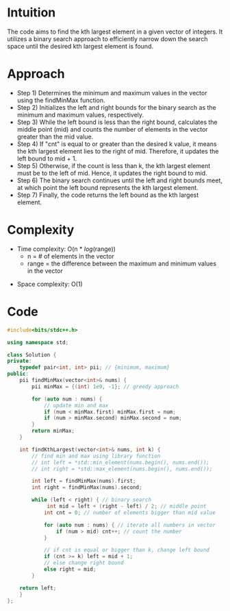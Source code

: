 # Intuition
<!-- Describe your first thoughts on how to solve this problem. -->
The code aims to find the kth largest element in a given vector of integers. It utilizes a binary search approach to efficiently narrow down the search space until the desired kth largest element is found.

# Approach
<!-- Describe your approach to solving the problem. -->
- Step 1) Determines the minimum and maximum values in the vector using the findMinMax function.
- Step 2) Initializes the left and right bounds for the binary search as the minimum and maximum values, respectively.
- Step 3) While the left bound is less than the right bound, calculates the middle point (mid) and counts the number of elements in the vector greater than the mid value.
- Step 4) If "cnt" is equal to or greater than the desired k value, it means the kth largest element lies to the right of mid. Therefore, it updates the left bound to mid + 1.
- Step 5) Otherwise, if the count is less than k, the kth largest element must be to the left of mid. Hence, it updates the right bound to mid.
- Step 6) The binary search continues until the left and right bounds meet, at which point the left bound represents the kth largest element.
- Step 7) Finally, the code returns the left bound as the kth largest element.

# Complexity
- Time complexity: O(n * $log$(range))
    - n = # of elements in the vector
    - range = the difference between the maximum and minimum values in the vector
<!-- Add your time complexity here, e.g. $$O(n)$$ -->


- Space complexity: O(1) 
<!-- Add your space complexity here, e.g. $$O(n)$$ -->


# Code
``` cpp
#include<bits/stdc++.h>

using namespace std;

class Solution {
private:
    typedef pair<int, int> pii; // {minimum, maximum}
public:
    pii findMinMax(vector<int>& nums) {
        pii minMax = {(int) 1e9, -1}; // greedy approach 

        for (auto num : nums) {
            // update min and max
            if (num < minMax.first) minMax.first = num;
            if (num > minMax.second) minMax.second = num;
        }
        return minMax;
    }

    int findKthLargest(vector<int>& nums, int k) {
        // find min and max using library function
        // int left = *std::min_element(nums.begin(), nums.end());
        // int right = *std::max_element(nums.begin(), nums.end());

        int left = findMinMax(nums).first;
        int right = findMinMax(nums).second;

        while (left < right) { // binary search
             int mid = left + (right - left) / 2; // middle point
            int cnt = 0; // number of elements bigger than mid value

            for (auto num : nums) { // iterate all numbers in vector
                if (num > mid) cnt++; // count the number
            }

            // if cnt is equal or bigger than k, change left bound
            if (cnt >= k) left = mid + 1;
            // else change right bound
            else right = mid;
        }

    return left;
    }
};
```